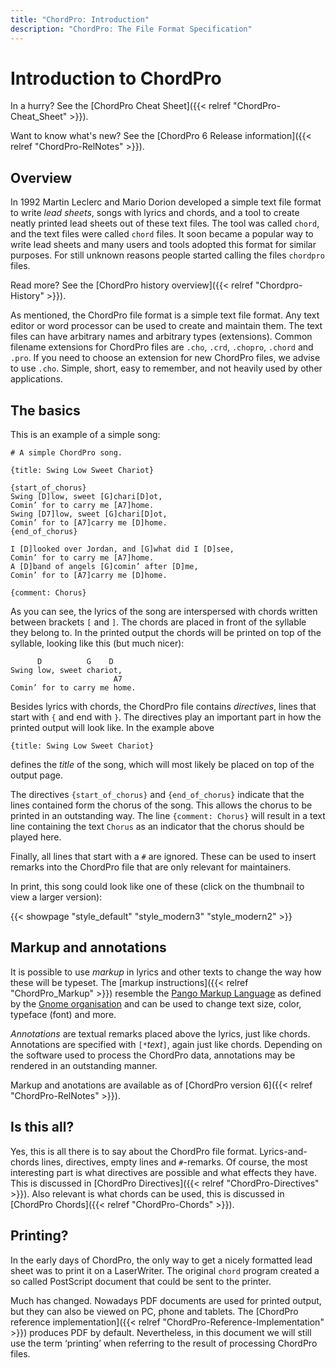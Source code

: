 ```yaml
---
title: "ChordPro: Introduction"
description: "ChordPro: The File Format Specification"
---
```


# Introduction to ChordPro

In a hurry? See the
[ChordPro Cheat Sheet]({{< relref "ChordPro-Cheat_Sheet" >}}).

Want to know what's new? See the
[ChordPro 6 Release information]({{< relref "ChordPro-RelNotes" >}}).

## Overview

In 1992 Martin Leclerc and Mario Dorion developed a simple text file format to write _lead sheets_, songs with lyrics and chords, and a tool to create neatly printed lead sheets out of these text files. The tool was called `chord`, and the text files were called `chord` files. It soon became a popular way to write lead sheets and many users and tools adopted this format for similar purposes. For still unknown reasons people started calling the files `chordpro` files.

Read more?
See the [ChordPro history overview]({{< relref "Chordpro-History" >}}).

As mentioned, the ChordPro file format is a simple text file format. Any text editor or word processor can be used to create and maintain them. The text files can have arbitrary names and arbitrary types (extensions). Common filename extensions for ChordPro files are `.cho`, `.crd`, `.chopro`, `.chord` and `.pro`. If you need to choose an extension for new ChordPro files, we advise to use `.cho`. Simple, short, easy to remember, and not heavily used by other applications.

## The basics

This is an example of a simple song:

    # A simple ChordPro song.

    {title: Swing Low Sweet Chariot}

    {start_of_chorus}
    Swing [D]low, sweet [G]chari[D]ot,
    Comin’ for to carry me [A7]home.
    Swing [D7]low, sweet [G]chari[D]ot,
    Comin’ for to [A7]carry me [D]home.
    {end_of_chorus}

    I [D]looked over Jordan, and [G]what did I [D]see,
    Comin’ for to carry me [A7]home.
    A [D]band of angels [G]comin’ after [D]me,
    Comin’ for to [A7]carry me [D]home.

    {comment: Chorus}

As you can see, the lyrics of the song are interspersed with chords written between brackets `[` and `]`. The chords are placed in front of the syllable they belong to. In the printed output the chords will be printed on top of the syllable, looking like this (but much nicer):

          D          G    D
    Swing low, sweet chariot,
                           A7
    Comin’ for to carry me home.

Besides lyrics with chords, the ChordPro file contains _directives_, lines that start with `{` and end with `}`. The directives play an important part in how the printed output will look like. In the example above

    {title: Swing Low Sweet Chariot}

defines the _title_ of the song, which will most likely be placed on top of the output page.

The directives `{start_of_chorus}` and `{end_of_chorus}` indicate that the lines contained form the chorus of the song. This allows the chorus to be printed in an outstanding way. The line `{comment: Chorus}` will result in a text line containing the text `Chorus` as an indicator that the chorus should be played here.

Finally, all lines that start with a `#` are ignored. These can be used to insert remarks into the ChordPro file that are only relevant for maintainers.

In print, this song could look like one of these (click on the thumbnail to
view a larger version):

{{< showpage "style_default" "style_modern3" "style_modern2" >}}

## Markup and annotations

It is possible to use _markup_ in lyrics and other texts to change the
way how these will be typeset.
The [markup instructions]({{< relref "ChordPro_Markup" >}}) resemble the
[Pango Markup Language](https://docs.gtk.org/Pango/pango_markup.html)
as defined by the [Gnome organisation](https://www.gnome.org/)
and can be used to change text size, color, typeface (font) and more.

_Annotations_ are textual remarks placed above the lyrics, just like
chords. Annotations are specified with `[*`*text*`]`, again just like
chords. Depending on the software used to process the ChordPro data,
annotations may be rendered in an outstanding manner.

Markup and anotations are available as of [ChordPro version 6]({{< relref "ChordPro-RelNotes" >}}).

## Is this all?

Yes, this is all there is to say about the ChordPro file format. Lyrics-and-chords lines, directives, empty lines and `#`-remarks. Of course, the most interesting part is what directives are possible and what effects they have. This is discussed in [ChordPro Directives]({{< relref "ChordPro-Directives" >}}). Also relevant is what chords can be used, this is discussed in [ChordPro Chords]({{< relref "ChordPro-Chords" >}}).

## Printing?

In the early days of ChordPro, the only way to get a nicely formatted lead sheet was to print it on a LaserWriter. The original `chord` program created a so called PostScript document that could be sent to the printer.

Much has changed. Nowadays PDF documents are used for printed output, but they can also be viewed on PC, phone and tablets. The [ChordPro reference implementation]({{< relref "ChordPro-Reference-Implementation" >}}) produces PDF by default. Nevertheless, in this document we will still use the term ‘printing’ when referring to the result of processing ChordPro files.
